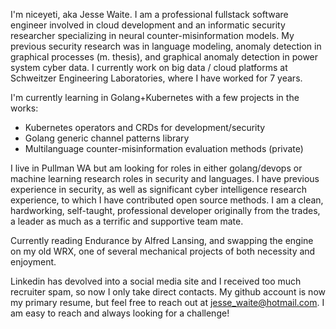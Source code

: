 I'm niceyeti, aka Jesse Waite. I am a professional fullstack software engineer involved in cloud development and an informatic security researcher specializing in neural counter-misinformation models.
My previous security research was in language modeling, anomaly detection in graphical processes (m. thesis), and graphical anomaly detection in power system cyber data.
I currently work on big data / cloud platforms at Schweitzer Engineering Laboratories, where I have worked for 7 years.

I'm currently learning in Golang+Kubernetes with a few projects in the works:
* Kubernetes operators and CRDs for development/security
* Golang generic channel patterns library
* Multilanguage counter-misinformation evaluation methods (private)

I live in Pullman WA but am looking for roles in either golang/devops or machine learning research roles in security and languages.
I have previous experience in security, as well as significant cyber intelligence research experience, to which I have contributed open source methods.
I am a clean, hardworking, self-taught, professional developer originally from the trades, a leader as much as a terrific and supportive team mate.

Currently reading Endurance by Alfred Lansing, and swapping the engine on my old WRX, one of several mechanical projects of both necessity and enjoyment.

Linkedin has devolved into a social media site and I received too much recruiter spam, so now I only take direct contacts.
My github account is now my primary resume, but feel free to reach out at jesse_waite@hotmail.com.
I am easy to reach and always looking for a challenge!
